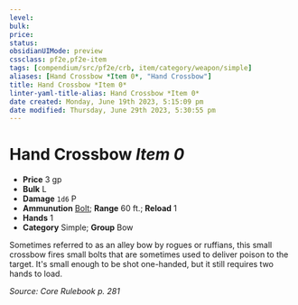 ```yaml
---
level:
bulk:
price:
status:
obsidianUIMode: preview
cssclass: pf2e,pf2e-item
tags: [compendium/src/pf2e/crb, item/category/weapon/simple]
aliases: [Hand Crossbow *Item 0*, "Hand Crossbow"]
title: Hand Crossbow *Item 0*
linter-yaml-title-alias: Hand Crossbow *Item 0*
date created: Monday, June 19th 2023, 5:15:09 pm
date modified: Thursday, June 29th 2023, 5:30:55 pm
---
```


# Hand Crossbow *Item 0*

- **Price** 3 gp
- **Bulk** L
- **Damage** `1d6` P
- **Ammunution** [Bolt](compendium/equipment/items/bolt.md); **Range** 60 ft.; **Reload** 1
- **Hands** 1
- **Category** Simple; **Group** Bow

Sometimes referred to as an alley bow by rogues or ruffians, this small crossbow fires small bolts that are sometimes used to deliver poison to the target. It's small enough to be shot one-handed, but it still requires two hands to load.

*Source: Core Rulebook p. 281*

